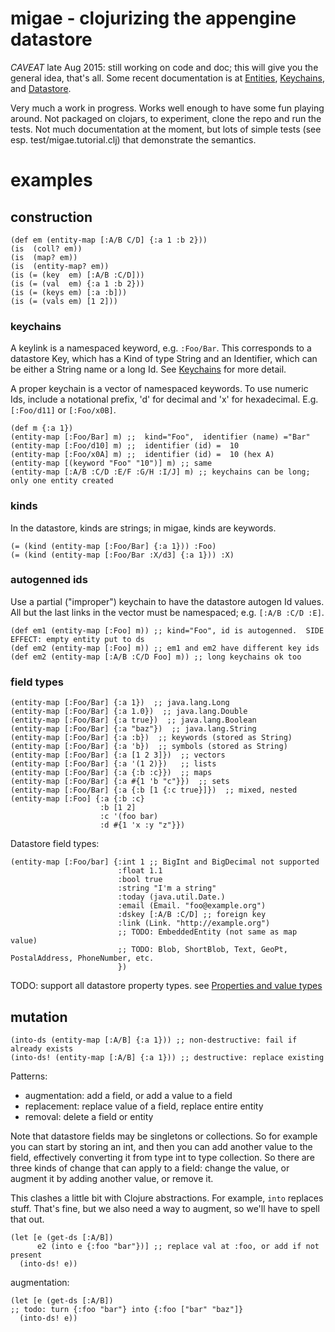 # migae - clojurizing the appengine datastore

*CAVEAT* late Aug 2015: still working on code and doc; this will give
 you the general idea, that's all.  Some recent documentation is at
 [Entities](doc/Entities.md), [Keychains](doc/Keychain.md), and
 [Datastore](doc/Datastore.md).

Very much a work in progress.  Works well enough to have some fun
playing around.  Not packaged on clojars, to experiment, clone the
repo and run the tests.  Not much documentation at the moment, but
lots of simple tests (see esp. test/migae.tutorial.clj) that
demonstrate the semantics.


# examples

## construction

```
(def em (entity-map [:A/B C/D] {:a 1 :b 2}))
(is  (coll? em))
(is  (map? em))
(is  (entity-map? em))
(is (= (key  em) [:A/B :C/D]))
(is (= (val  em) {:a 1 :b 2}))
(is (= (keys em) [:a :b]))
(is (= (vals em) [1 2]))
```

### keychains

A keylink is a namespaced keyword, e.g. `:Foo/Bar`.  This corresponds
to a datastore Key, which has a Kind of type String and an Identifier,
which can be either a String name or a long Id.  See
[Keychains](doc/Keychain.md) for more detail.

A proper keychain is a vector of namespaced keywords.  To use numeric
Ids, include a notational prefix, 'd' for decimal and 'x' for
hexadecimal.  E.g. `[:Foo/d11]` or `[:Foo/x0B]`.

```
(def m {:a 1})
(entity-map [:Foo/Bar] m) ;;  kind="Foo",  identifier (name) ="Bar"
(entity-map [:Foo/d10] m) ;;  identifier (id) =  10
(entity-map [:Foo/x0A] m) ;;  identifier (id) =  10 (hex A)
(entity-map [(keyword "Foo" "10")] m) ;; same
(entity-map [:A/B :C/D :E/F :G/H :I/J] m) ;; keychains can be long; only one entity created
```

### kinds

In the datastore, kinds are strings; in migae, kinds are keywords.

```
(= (kind (entity-map [:Foo/Bar] {:a 1})) :Foo)
(= (kind (entity-map [:Foo/Bar :X/d3] {:a 1})) :X)
```

### autogenned ids

Use a partial ("improper") keychain to have the datastore autogen Id
values.  All but the last links in the vector must be namespaced; e.g. `[:A/B :C/D :E]`.

```
(def em1 (entity-map [:Foo] m)) ;; kind="Foo", id is autogenned.  SIDE EFFECT: empty entity put to ds
(def em2 (entity-map [:Foo] m)) ;; em1 and em2 have different key ids
(def em2 (entity-map [:A/B :C/D Foo] m)) ;; long keychains ok too
```

### field types
```
(entity-map [:Foo/Bar] {:a 1})  ;; java.lang.Long
(entity-map [:Foo/Bar] {:a 1.0})  ;; java.lang.Double
(entity-map [:Foo/Bar] {:a true})  ;; java.lang.Boolean
(entity-map [:Foo/Bar] {:a "baz"})  ;; java.lang.String
(entity-map [:Foo/Bar] {:a :b})  ;; keywords (stored as String)
(entity-map [:Foo/Bar] {:a 'b})  ;; symbols (stored as String)
(entity-map [:Foo/Bar] {:a [1 2 3]})  ;; vectors
(entity-map [:Foo/Bar] {:a '(1 2)})   ;; lists
(entity-map [:Foo/Bar] {:a {:b :c}})  ;; maps
(entity-map [:Foo/Bar] {:a #{1 'b "c"}})  ;; sets
(entity-map [:Foo/Bar] {:a {:b [1 {:c true}]})  ;; mixed, nested
(entity-map [:Foo] {:a {:b :c}
                    :b [1 2]
                    :c '(foo bar)
                    :d #{1 'x :y "z"}})
```

Datastore field types:
```
(entity-map [:Foo/bar] {:int 1 ;; BigInt and BigDecimal not supported
                        :float 1.1
                        :bool true
						:string "I'm a string"
                        :today (java.util.Date.)
                        :email (Email. "foo@example.org")
                        :dskey [:A/B :C/D] ;; foreign key
                        :link (Link. "http://example.org")
						;; TODO: EmbeddedEntity (not same as map value)
                        ;; TODO: Blob, ShortBlob, Text, GeoPt, PostalAddress, PhoneNumber, etc.
                        })
```

TODO: support all datastore property types.  see [Properties and value types](https://cloud.google.com/appengine/docs/java/datastore/entities#Java_Properties_and_value_types)

## mutation

```
(into-ds (entity-map [:A/B] {:a 1})) ;; non-destructive: fail if already exists
(into-ds! (entity-map [:A/B] {:a 1})) ;; destructive: replace existing
```

Patterns:

* augmentation: add a field, or add a value to a field
* replacement:  replace value of a field, replace entire entity
* removal:  delete a field or entity

Note that datastore fields may be singletons or collections.  So for
example you can start by storing an int, and then you can add another
value to the field, effectively converting it from type int to type
collection.  So there are three kinds of change that can apply to a
field: change the value, or augment it by adding another value, or
remove it.

This clashes a little bit with Clojure abstractions.  For example,
`into` replaces stuff.  That's fine, but we also need a way to
augment, so we'll have to spell that out.

```
(let [e (get-ds [:A/B])
      e2 (into e {:foo "bar"})] ;; replace val at :foo, or add if not present
  (into-ds! e))
```

augmentation:

```
(let [e (get-ds [:A/B])
;; todo: turn {:foo "bar"} into {:foo ["bar" "baz"]}
  (into-ds! e))
```
